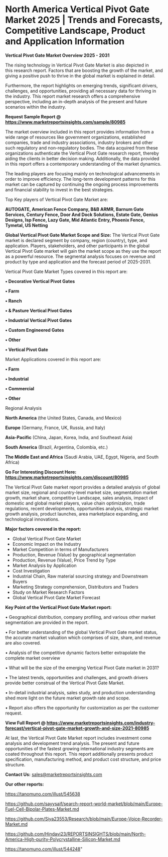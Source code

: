 # North America Vertical Pivot Gate Market 2025 | Trends and Forecasts, Competitive Landscape, Product and Application Information

<Strong> Vertical Pivot Gate Market Overview 2025 - 2031</strong>

The rising technology in Vertical Pivot Gate Market is also depicted in this research report. Factors that are boosting the growth of the market, and giving a positive push to thrive in the global market is explained in detail.

Furthermore, the report highlights on emerging trends, significant drivers, challenges, and opportunities, providing all necessary data for thriving in the industry. This report market research offers a comprehensive perspective, including an in-depth analysis of the present and future scenarios within the industry.

<strong>Request Sample Report @ <a href=https://www.marketreportsinsights.com/sample/80985>https://www.marketreportsinsights.com/sample/80985</a></strong>

The market overview included in this report provides information from a wide range of resources like government organizations, established companies, trade and industry associations, industry brokers and other such regulatory and non-regulatory bodies. The data acquired from these organizations authenticate the Vertical Pivot Gate research report, thereby aiding the clients in better decision making. Additionally, the data provided in this report offers a contemporary understanding of the market dynamics.

The leading players are focusing mainly on technological advancements in order to improve efficiency. The long-term development patterns for this market can be captured by continuing the ongoing process improvements and financial stability to invest in the best strategies.

Top Key players of Vertical Pivot Gate Market are:

<strong>AUTOGATE, American Fence Company, B&B ARMR, Barnum Gate Services, Century Fence, Door And Dock Solutions, Estate Gate, Genius Designs, Isp Fence, Lazy Gate, Mid Atlantic Entry, Phoenix Fence, Tymetal, US Netting</strong>

<strong><b>Global Vertical Pivot Gate Market Scope and Size:</b></strong>
The Vertical Pivot Gate market is declared segment by company, region (country), type, and application. Players, stakeholders, and other participants in the global Vertical Pivot Gate market will gain the market scope as they use the report as a powerful resource. The segmental analysis focuses on revenue and product by type and application and the forecast period of 2025-2031.

Vertical Pivot Gate Market Types covered in this report are:

<strong>• Decorative Vertical Pivot Gates

• Farm

• Ranch

• & Pasture Vertical Pivot Gates

• Industrial Vertical Pivot Gates

• Custom Engineered Gates

• Other

• Vertical Pivot Gate</strong>

Market Applications covered in this report are:

<strong>• Farm

• Industrial

• Commercial

• Other</strong> 

Regional Analysis

<strong>North America</strong> (the United States, Canada, and Mexico)

<strong>Europe</strong> (Germany, France, UK, Russia, and Italy)

<strong>Asia-Pacific</strong> (China, Japan, Korea, India, and Southeast Asia)

<strong>South America</strong> (Brazil, Argentina, Colombia, etc.)

<strong>The Middle East and Africa</strong> (Saudi Arabia, UAE, Egypt, Nigeria, and South Africa)

<strong>Go For Interesting Discount Here: <a href=https://www.marketreportsinsights.com/discount/80985>https://www.marketreportsinsights.com/discount/80985</a></strong>

The Vertical Pivot Gate market report provides a detailed analysis of global market size, regional and country-level market size, segmentation market growth, market share, competitive Landscape, sales analysis, impact of domestic and global market players, value chain optimization, trade regulations, recent developments, opportunities analysis, strategic market growth analysis, product launches, area marketplace expanding, and technological innovations.

<strong><b>Major factors covered in the report:</b></strong>
<ul>
  <li>Global Vertical Pivot Gate Market </li>
  <li>Economic Impact on the Industry</li>
  <li>Market Competition in terms of Manufacturers</li>
  <li>Production, Revenue (Value) by geographical segmentation</li>
  <li>Production, Revenue (Value), Price Trend by Type</li>
  <li>Market Analysis by Application</li>
  <li>Cost Investigation</li>
  <li>Industrial Chain, Raw material sourcing strategy and Downstream Buyers</li>
  <li>Marketing Strategy comprehension, Distributors and Traders</li>
  <li>Study on Market Research Factors</li>
  <li>Global Vertical Pivot Gate Market Forecast</li>
</ul>

<strong><b>Key Point of the Vertical Pivot Gate Market report:</b></strong>

• Geographical distribution, company profiling, and various other market segmentation are provided in the report.

• For better understanding of the global Vertical Pivot Gate market status, the accurate market valuation which comprises of size, share, and revenue are also covered.

• Analysis of the competitive dynamic factors better extrapolate the complete market overview

• What will be the size of the emerging Vertical Pivot Gate market in 2031?

• The latest trends, opportunities and challenges, and growth drivers provide better construal of the Vertical Pivot Gate Market.

• In-detail industrial analysis, sales study, and production understanding shed more light on the future market growth rate and scope.

• Report also offers the opportunity for customization as per the customer request.

<strong><b>View Full Report @ <a href=https://www.marketreportsinsights.com/industry-forecast/vertical-pivot-gate-market-growth-and-size-2021-80985>https://www.marketreportsinsights.com/industry-forecast/vertical-pivot-gate-market-growth-and-size-2021-80985</a></b></strong>


At last, the Vertical Pivot Gate Market report includes investment come analysis and development trend analysis. The present and future opportunities of the fastest growing international industry segments are coated throughout this report. This report additionally presents product specification, manufacturing method, and product cost structure, and price structure.

<strong>Contact Us:</strong>
sales@marketreportsinsights.com

<strong>Our other reports:</strong>

<a href=https://tanomuno.com/illust/545638>https://tanomuno.com/illust/545638</a>

<a href=https://github.com/sayysaif/search-report-world-market/blob/main/Europe-Fuel-Cell-Bipolar-Plates-Market.md>https://github.com/sayysaif/search-report-world-market/blob/main/Europe-Fuel-Cell-Bipolar-Plates-Market.md</a>

<a href=https://github.com/Siya23553/Research/blob/main/Europe-Voice-Recorder-Market.md>https://github.com/Siya23553/Research/blob/main/Europe-Voice-Recorder-Market.md</a>

<a href=https://github.com/Hindavi23/REPORTSINSIGHTS/blob/main/North-America-High-purity-Polycrystalline-Silicon-Market.md>https://github.com/Hindavi23/REPORTSINSIGHTS/blob/main/North-America-High-purity-Polycrystalline-Silicon-Market.md</a>

<a href=https://tanomuno.com/illust/544248>https://tanomuno.com/illust/544248</a>"
